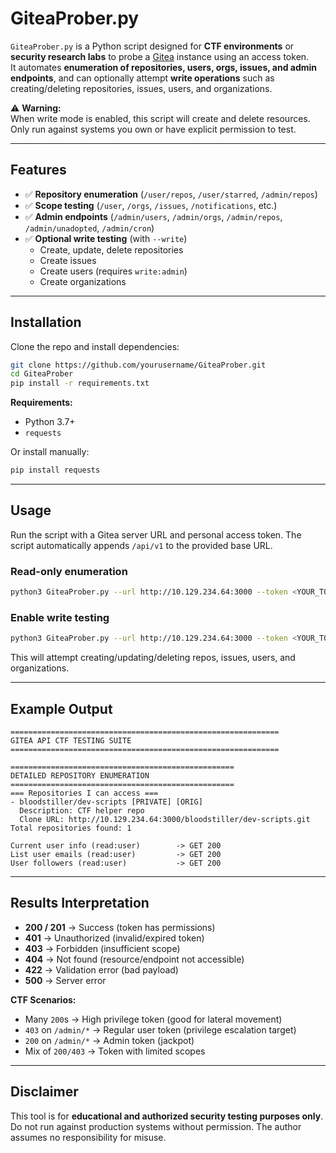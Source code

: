
# GiteaProber.py

`GiteaProber.py` is a Python script designed for **CTF environments** or **security research labs** to probe a [Gitea](https://gitea.io) instance using an access token.  
It automates **enumeration of repositories, users, orgs, issues, and admin endpoints**, and can optionally attempt **write operations** such as creating/deleting repositories, issues, users, and organizations.  

⚠️ **Warning:**  
When write mode is enabled, this script will create and delete resources.  
Only run against systems you own or have explicit permission to test.  

---

## Features

- ✅ **Repository enumeration** (`/user/repos`, `/user/starred`, `/admin/repos`)  
- ✅ **Scope testing** (`/user`, `/orgs`, `/issues`, `/notifications`, etc.)  
- ✅ **Admin endpoints** (`/admin/users`, `/admin/orgs`, `/admin/repos`, `/admin/unadopted`, `/admin/cron`)  
- ✅ **Optional write testing** (with `--write`)  
  - Create, update, delete repositories  
  - Create issues  
  - Create users (requires `write:admin`)  
  - Create organizations  

---

## Installation

Clone the repo and install dependencies:

```bash
git clone https://github.com/yourusername/GiteaProber.git
cd GiteaProber
pip install -r requirements.txt
````

**Requirements:**

* Python 3.7+
* `requests`

Or install manually:

```bash
pip install requests
```

---

## Usage

Run the script with a Gitea server URL and personal access token.
The script automatically appends `/api/v1` to the provided base URL.

### Read-only enumeration

```bash
python3 GiteaProber.py --url http://10.129.234.64:3000 --token <YOUR_TOKEN>
```

### Enable write testing

```bash
python3 GiteaProber.py --url http://10.129.234.64:3000 --token <YOUR_TOKEN> --write
```

This will attempt creating/updating/deleting repos, issues, users, and organizations.

---

## Example Output

```text
============================================================
GITEA API CTF TESTING SUITE
============================================================

==================================================
DETAILED REPOSITORY ENUMERATION
==================================================
=== Repositories I can access ===
- bloodstiller/dev-scripts [PRIVATE] [ORIG]
  Description: CTF helper repo
  Clone URL: http://10.129.234.64:3000/bloodstiller/dev-scripts.git
Total repositories found: 1

Current user info (read:user)        -> GET 200
List user emails (read:user)         -> GET 200
User followers (read:user)           -> GET 200
```

---

## Results Interpretation

* **200 / 201** → Success (token has permissions)
* **401** → Unauthorized (invalid/expired token)
* **403** → Forbidden (insufficient scope)
* **404** → Not found (resource/endpoint not accessible)
* **422** → Validation error (bad payload)
* **500** → Server error

**CTF Scenarios:**

* Many `200`s → High privilege token (good for lateral movement)
* `403` on `/admin/*` → Regular user token (privilege escalation target)
* `200` on `/admin/*` → Admin token (jackpot)
* Mix of `200/403` → Token with limited scopes

---

## Disclaimer

This tool is for **educational and authorized security testing purposes only**.
Do not run against production systems without permission.
The author assumes no responsibility for misuse.

